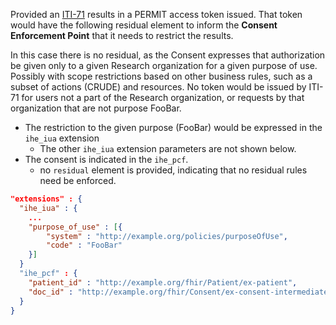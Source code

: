 Provided an [ITI-71](other.html#updates-to-iti-71) results in a PERMIT access token issued. That token would have the following residual element to inform the **Consent Enforcement Point** that it needs to restrict the results.

 In this case there is no residual, as the Consent expresses that authorization be given only to a given Research organization for a given purpose of use. Possibly with scope restrictions based on other business rules, such as a subset of actions (CRUDE) and resources. No token would be issued by ITI-71 for users not a part of the Research organization, or requests by that organization that are not purpose FooBar.

- The restriction to the given purpose (FooBar) would be expressed in the `ihe_iua` extension
  - The other `ihe_iua` extension parameters are not shown below.
- The consent is indicated in the `ihe_pcf`.
  - no `residual` element is provided, indicating that no residual rules need be enforced.

```json
"extensions" : {
  "ihe_iua" : {
    ...
    "purpose_of_use" : [{
        "system" : "http://example.org/policies/purposeOfUse",
        "code" : "FooBar"
    }]
  }
  "ihe_pcf" : {
    "patient_id" : "http://example.org/fhir/Patient/ex-patient",
    "doc_id" : "http://example.org/fhir/Consent/ex-consent-intermediate-purpose",
  }
}
```
